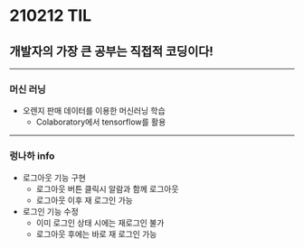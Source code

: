 # 210212 TIL
## 개발자의 가장 큰 공부는 직접적 코딩이다!
----------------------------------
### 머신 러닝
  * 오렌지 판매 데이터를 이용한 머신러닝 학습
    * Colaboratory에서 tensorflow를 활용
------------------------
### 렁나하 info
  * 로그아웃 기능 구현
    * 로그아웃 버튼 클릭시 알람과 함께 로그아웃
    * 로그아웃 이후 재 로그인 가능
  * 로그인 기능 수정
    * 이미 로그인 상태 시에는 재로그인 불가
    * 로그아웃 후에는 바로 재 로그인 가능
